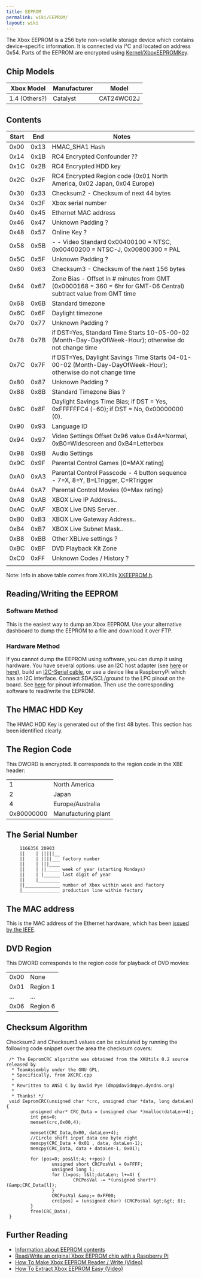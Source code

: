 ```yaml
---
title: EEPROM
permalink: wiki/EEPROM/
layout: wiki
---
```


The Xbox EEPROM is a 256 byte non-volatile storage device which contains
device-specific information. It is connected via I²C and located on
address 0x54. Parts of the EEPROM are encrypted using
[Kernel/XboxEEPROMKey](/wiki/Kernel/XboxEEPROMKey "wikilink").

Chip Models
-----------

| Xbox Model    | Manufacturer | Model      |
|---------------|--------------|------------|
| 1.4 (Others?) | Catalyst     | CAT24WC02J |

Contents
--------

| Start | End  | Notes                                                                                                             |
|-------|------|-------------------------------------------------------------------------------------------------------------------|
| 0x00  | 0x13 | HMAC\_SHA1 Hash                                                                                                   |
| 0x14  | 0x1B | RC4 Encrypted Confounder ??                                                                                       |
| 0x1C  | 0x2B | RC4 Encrypted HDD key                                                                                             |
| 0x2C  | 0x2F | RC4 Encrypted Region code (0x01 North America, 0x02 Japan, 0x04 Europe)                                           |
| 0x30  | 0x33 | Checksum2 - Checksum of next 44 bytes                                                                             |
| 0x34  | 0x3F | Xbox serial number                                                                                                |
| 0x40  | 0x45 | Ethernet MAC address                                                                                              |
| 0x46  | 0x47 | Unknown Padding ?                                                                                                 |
| 0x48  | 0x57 | Online Key ?                                                                                                      |
| 0x58  | 0x5B | -   -   Video Standard 0x00400100 = NTSC, 0x00400200 = NTSC-J, 0x00800300 = PAL                                   |
| 0x5C  | 0x5F | Unknown Padding ?                                                                                                 |
| 0x60  | 0x63 | Checksum3 - Checksum of the next 156 bytes                                                                        |
| 0x64  | 0x67 | Zone Bias - Offset in \# minutes from GMT (0x0000168 = 360 = 6hr for GMT-06 Central) subtract value from GMT time |
| 0x68  | 0x6B | Standard timezone                                                                                                 |
| 0x6C  | 0x6F | Daylight timezone                                                                                                 |
| 0x70  | 0x77 | Unknown Padding ?                                                                                                 |
| 0x78  | 0x7B | if DST=Yes, Standard Time Starts 10-05-00-02 (Month-Day-DayOfWeek-Hour); otherwise do not change time             |
| 0x7C  | 0x7F | if DST=Yes, Daylight Savings Time Starts 04-01-00-02 (Month-Day-DayOfWeek-Hour); otherwise do not change time     |
| 0x80  | 0x87 | Unknown Padding ?                                                                                                 |
| 0x88  | 0x8B | Standard Timezone Bias ?                                                                                          |
| 0x8C  | 0x8F | Daylight Savings Time Bias; if DST = Yes, 0xFFFFFFC4 (-60); if DST = No, 0x00000000 (0).                          |
| 0x90  | 0x93 | Language ID                                                                                                       |
| 0x94  | 0x97 | Video Settings Offset 0x96 value 0x4A=Normal, 0xB0=Widescreen and 0xB4=Letterbox                                  |
| 0x98  | 0x9B | Audio Settings                                                                                                    |
| 0x9C  | 0x9F | Parental Control Games (0=MAX rating)                                                                             |
| 0xA0  | 0xA3 | Parental Control Passcode - 4 button sequence - 7=X, 8=Y, B=LTrigger, C=RTrigger                                  |
| 0xA4  | 0xA7 | Parental Control Movies (0=Max rating)                                                                            |
| 0xA8  | 0xAB | XBOX Live IP Address..                                                                                            |
| 0xAC  | 0xAF | XBOX Live DNS Server..                                                                                            |
| 0xB0  | 0xB3 | XBOX Live Gateway Address..                                                                                       |
| 0xB4  | 0xB7 | XBOX Live Subnet Mask..                                                                                           |
| 0xB8  | 0xBB | Other XBLive settings ?                                                                                           |
| 0xBC  | 0xBF | DVD Playback Kit Zone                                                                                             |
| 0xC0  | 0xFF | Unknown Codes / History ?                                                                                         |
||

Note: Info in above table comes from XKUtils
[XKEEPROM.h](https://svn.exotica.org.uk:8443/xbmc4xbox/tags/3.5.3/xbmc/xbox/XKEEPROM.h).

Reading/Writing the EEPROM
--------------------------

### Software Method

This is the easiest way to dump an Xbox EEPROM. Use your alternative
dashboard to dump the EEPROM to a file and download it over FTP.

### Hardware Method

If you cannot dump the EEPROM using software, you can dump it using
hardware. You have several options: use an I2C host adapter (see
[here](http://dangerousprototypes.com/blog/bus-pirate-manual/) or
[here](https://www.totalphase.com/products/aardvark-i2cspi/)), build an
[I2C-Serial cable](https://www.youtube.com/watch?v=UcK6nKyKGVQ), or use
a device like a RaspberryPi which has an I2C interface. Connect
SDA/SCL/ground to the LPC pinout on the board. See
[here](https://github.com/grimdoomer/PiPROM) for pinout information.
Then use the corresponding software to read/write the EEPROM.

The HMAC HDD Key
----------------

The HMAC HDD Key is generated out of the first 48 bytes. This section
has been identified clearly.

The Region Code
---------------

This DWORD is encrypted. It corresponds to the region code in the XBE
header:

|            |                     |
|------------|---------------------|
| 1          | North America       |
| 2          | Japan               |
| 4          | Europe/Australia    |
| 0x80000000 | Manufacturing plant |

The Serial Number
-----------------

         1166356 20903
         ||    | |||||__
         ||    | ||||___ factory number
         ||    | |||____
         ||    | ||_____ week of year (starting Mondays)
         ||    | |______ last digit of year
         ||    |________
         ||_____________ number of Xbox within week and factory
         |______________ production line within factory 
       

The MAC address
---------------

This is the MAC address of the Ethernet hardware, which has been [issued
by the
IEEE](https://web.archive.org/web/20100617020733/http://standards.ieee.org/regauth/oui/oui_public.txt).

DVD Region
----------

This DWORD corresponds to the region code for playback of DVD movies:

|      |          |
|------|----------|
| 0x00 | None     |
| 0x01 | Region 1 |
| ...  | ...      |
| 0x06 | Region 6 |

Checksum Algorithm
------------------

Checksum2 and Checksum3 values can be calculated by running the
following code snippet over the area the checksum covers:

     /* The EepromCRC algorithm was obtained from the XKUtils 0.2 source released by
      * TeamAssembly under the GNU GPL.
      * Specifically, from XKCRC.cpp
      *
      * Rewritten to ANSI C by David Pye (dmp@davidmpye.dyndns.org)
      *
      * Thanks! */
     void EepromCRC(unsigned char *crc, unsigned char *data, long dataLen) {
             unsigned char* CRC_Data = (unsigned char *)malloc(dataLen+4);
             int pos=0;
             memset(crc,0x00,4);
     
             memset(CRC_Data,0x00, dataLen+4);
             //Circle shift input data one byte right
             memcpy(CRC_Data + 0x01 , data, dataLen-1);
             memcpy(CRC_Data, data + dataLen-1, 0x01);
     
             for (pos=0; pos&lt;4; ++pos) {
                     unsigned short CRCPosVal = 0xFFFF;
                     unsigned long l;
                     for (l=pos; l&lt;dataLen; l+=4) {
                             CRCPosVal -= *(unsigned short*)(&amp;CRC_Data[l]);
                     }
                     CRCPosVal &amp;= 0xFF00;
                     crc[pos] = (unsigned char) (CRCPosVal &gt;&gt; 8);
             }
             free(CRC_Data);
     }

Further Reading
---------------

-   [Information about EEPROM
    contents](https://web.archive.org/web/20040604013125/http://console-dev.com:80/eeprom.htm)
-   [Read/Write an original Xbox EEPROM chip with a Raspberry
    Pi](https://github.com/grimdoomer/PiPROM)
-   [How To Make Xbox EEPROM Reader / Write
    (Video)](https://www.youtube.com/watch?v=UcK6nKyKGVQ)
-   [How To Extract Xbox EEPROM Easy
    (Video)](https://www.youtube.com/watch?v=uzrljlHDr9w)


